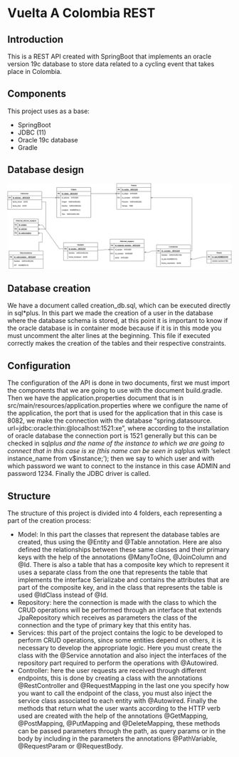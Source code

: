 # Vuelta A Colombia REST

## Introduction
This is a REST API created with SpringBoot that implements an oracle version 19c database to store data related to a cycling event that takes place in Colombia.

## Components
This project uses as a base:

- SpringBoot
- JDBC (11)
- Oracle 19c database
- Gradle

## Database design
![database](/Vuelta_Colombia.png)

## Database creation
We have a document called creation_db.sql, which can be executed directly in sql*plus. In this part we made the creation of a user in the database where the database schema is stored, at this point it is important to know if the oracle database is in container mode because if it is in this mode you must uncomment the alter lines at the beginning. This file if executed correctly makes the creation of the tables and their respective constraints.

## Configuration
The configuration of the API is done in two documents, first we must import the components that we are going to use with the document build.gradle. Then we have the application.properties document that is in src/main/resources/application.properties where we configure the name of the application, the port that is used for the application that in this case is 8082, we make the connection with the database “spring.datasource. url=jdbc:oracle:thin:@localhost:1521:xe”, where according to the installation of oracle database the connection port is 1521 generally but this can be checked in sql*plus and the name of the instance to which we are going to connect that in this case is xe (this name can be seen in sql*plus with ‘select instance_name from v$instance;’); then we say to which user and with which password we want to connect to the instance in this case ADMIN and password 1234. Finally the JDBC driver is called.

## Structure
The structure of this project is divided into 4 folders, each representing a part of the creation process:

- Model: In this part the classes that represent the database tables are created, thus using the @Entity and @Table annotation. Here are also defined the relationships between these same classes and their primary keys with the help of the annotations @ManyToOne, @JoinColumn and @Id. There is also a table that has a composite key which to represent it uses a separate class from the one that represents the table that implements the interface Serializabe and contains the attributes that are part of the composite key, and in the class that represents the table is used @IdClass instead of @Id.
- Repository: here the connection is made with the class to which the CRUD operations will be performed through an interface that extends JpaRepository which receives as parameters the class of the connection and the type of primary key that this entity has. 
- Services: this part of the project contains the logic to be developed to perform CRUD operations, since some entities depend on others, it is necessary to develop the appropriate logic. Here you must create the class with the @Service annotation and also inject the interfaces of the repository part required to perform the operations with @Autowired.
- Controller: here the user requests are received through different endpoints, this is done by creating a class with the annotations @RestController and @RequestMapping in the last one you specify how you want to call the endpoint of the class, you must also inject the service class associated to each entity with @Autowired. Finally the methods that return what the user wants according to the HTTP verb used are created with the help of the annotations @GetMapping, @PostMapping, @PutMapping and @DeleteMapping, these methods can be passed parameters through the path, as query params or in the body by including in the parameters the annotations @PathVariable, @RequestParam or @RequestBody.